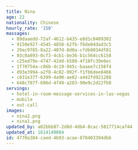 ```yaml
---
title: Nina
age: 22
nationality: Chinese
hourly_rate: '150'
massages:
  - 89daaedd-72af-4612-b435-e8d1c8409302
  - 9150e927-4545-4858-b2fb-f6de84dad3c5
  - 29ac9785-8a22-407d-8d0a-cfdb9034df81
  - 93c0a893-0cf3-4cb1-be36-b1c564cc6158
  - c25ed79e-4747-42dd-b508-4f10fc39e6ec
  - 1f70754a-c86b-4c19-945c-baaee7c156f4
  - d93e3994-a2f8-4c82-992f-f1fb6dee8466
  - c831e37f-6399-4a90-ae82-a442fd921288
  - 648c787f-606d-4f49-a203-90e9c2d22fb0
servings:
  - hotel-in-room-message-services-in-las-vegas
  - mobile
  - out-call
images:
  - nina2.png
  - nina1.png
updated_by: a02bbb87-2d8d-4db4-8cac-5817714ca744
updated_at: 1614149084
id: 4770a384-caed-4b93-acae-870403394db6
---
```

